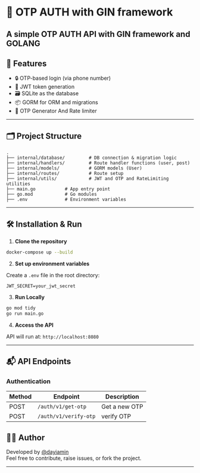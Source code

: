 # 📝 OTP AUTH with GIN framework

A simple OTP AUTH API with GIN framework and GOLANG 
---

## 🚀 Features

- 🔒 OTP-based login (via phone number)
- 🧾 JWT token generation
- 🗃 SQLite as the database
- 📦 GORM for ORM and migrations
- 🧪 OTP Generator And Rate limiter 

---

## 🗂️ Project Structure

```
.
├── internal/database/         # DB connection & migration logic
├── internal/handlers/         # Route handler functions (user, post)
├── internal/models/           # GORM models (User)
├── internal/routes/           # Route setup
├── internal/utils/            # JWT and OTP and RateLimiting utilities 
├── main.go           # App entry point
├── go.mod            # Go modules
├── .env              # Environment variables
```

---

## 🛠️ Installation & Run

1. **Clone the repository**

```bash
docker-compose up --build
```

2. **Set up environment variables**

Create a `.env` file in the root directory:

```env
JWT_SECRET=your_jwt_secret
```

3. **Run Locally**

```bash
go mod tidy
go run main.go
```

4. **Access the API**

API will run at: `http://localhost:8080`

---

## 📬 API Endpoints

### Authentication
| Method | Endpoint         | Description         |
|--------|------------------|---------------------|
| POST   | `/auth/v1/get-otp `      | Get a new OTP   |
| POST   | `/auth/v1/verify-otp`         | verify OTP  |



## 🧑‍💻 Author

Developed by [@dayiamin](https://github.com/dayiamin)  
Feel free to contribute, raise issues, or fork the project.

---
